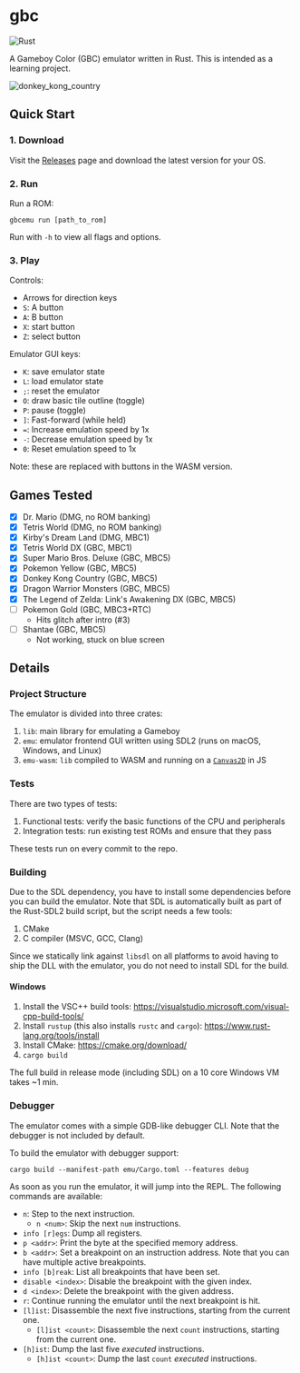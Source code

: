 # gbc

![Rust](https://github.com/aksiksi/gbc/workflows/Rust/badge.svg)

A Gameboy Color (GBC) emulator written in Rust. This is intended as a learning project. 

![donkey_kong_country](https://user-images.githubusercontent.com/916621/106340437-ca4b0600-6267-11eb-818a-961c4f499110.gif)

## Quick Start

### 1. Download

Visit the [Releases](https://github.com/aksiksi/gbc/releases) page and download the latest version for your OS.

### 2. Run

Run a ROM:

```
gbcemu run [path_to_rom]
```

Run with `-h` to view all flags and options.

### 3. Play

Controls:

* Arrows for direction keys
* `S`: A button
* `A`: B button
* `X`: start button
* `Z`: select button

Emulator GUI keys:

* `K`: save emulator state
* `L`: load emulator state
* `;`: reset the emulator
* `O`: draw basic tile outline (toggle)
* `P`: pause (toggle)
* `]`: Fast-forward (while held)
* `=`: Increase emulation speed by 1x
* `-`: Decrease emulation speed by 1x
* `0`: Reset emulation speed to 1x

Note: these are replaced with buttons in the WASM version.

## Games Tested

- [x] Dr. Mario (DMG, no ROM banking)
- [x] Tetris World (DMG, no ROM banking)
- [x] Kirby's Dream Land (DMG, MBC1)
- [x] Tetris World DX (GBC, MBC1)
- [x] Super Mario Bros. Deluxe (GBC, MBC5)
- [x] Pokemon Yellow (GBC, MBC5)
- [x] Donkey Kong Country (GBC, MBC5)
- [x] Dragon Warrior Monsters (GBC, MBC5)
- [x] The Legend of Zelda: Link's Awakening DX (GBC, MBC5)
- [ ] Pokemon Gold (GBC, MBC3+RTC)
    - Hits glitch after intro (#3)
- [ ] Shantae (GBC, MBC5)
    - Not working, stuck on blue screen

## Details

### Project Structure

The emulator is divided into three crates:

1. `lib`: main library for emulating a Gameboy
2. `emu`: emulator frontend GUI written using SDL2 (runs on macOS, Windows, and Linux)
3. `emu-wasm`: `lib` compiled to WASM and running on a [`Canvas2D`](https://developer.mozilla.org/en-US/docs/Web/API/Canvas_API) in JS

### Tests

There are two types of tests:

1. Functional tests: verify the basic functions of the CPU and peripherals
2. Integration tests: run existing test ROMs and ensure that they pass

These tests run on every commit to the repo.

### Building

Due to the SDL dependency, you have to install some dependencies before you can build the emulator. Note that SDL is automatically built as part of the Rust-SDL2 build script, but the script needs a few tools:

1. CMake
2. C compiler (MSVC, GCC, Clang)

Since we statically link against `libsdl` on all platforms to avoid having to ship the DLL with the emulator, you do not need to install SDL for the build.

#### Windows

1. Install the VSC++ build tools: https://visualstudio.microsoft.com/visual-cpp-build-tools/
2. Install `rustup` (this also installs `rustc` and `cargo`): https://www.rust-lang.org/tools/install
3. Install CMake: https://cmake.org/download/
4. `cargo build`

The full build in release mode (including SDL) on a 10 core Windows VM takes ~1 min.

### Debugger

The emulator comes with a simple GDB-like debugger CLI. Note that the debugger is not included by default.

To build the emulator with debugger support:

```
cargo build --manifest-path emu/Cargo.toml --features debug
```

As soon as you run the emulator, it will jump into the REPL. The following commands are available:

* `n`: Step to the next instruction.
    * `n <num>`: Skip the next `num` instructions.
* `info [r]egs`: Dump all registers.
* `p <addr>`: Print the byte at the specified memory address.
* `b <addr>`: Set a breakpoint on an instruction address. Note that you can have multiple active breakpoints.
* `info [b]reak`: List all breakpoints that have been set.
* `disable <index>`: Disable the breakpoint with the given index.
* `d <index>`: Delete the breakpoint with the given address.
* `r`: Continue running the emulator until the next breakpoint is hit.
* `[l]ist`: Disassemble the next five instructions, starting from the current one.
    * `[l]ist <count>`: Disassemble the next `count` instructions, starting from the current one.
* `[h]ist`: Dump the last five *executed* instructions.
    * `[h]ist <count>`: Dump the last `count` *executed* instructions.
